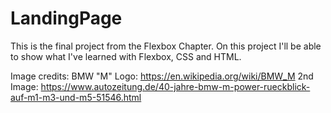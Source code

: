 # LandingPage

This is the final project from the Flexbox Chapter.
On this project I'll be able to show what I've learned with Flexbox, CSS and HTML.


Image credits:
BMW "M" Logo: https://en.wikipedia.org/wiki/BMW_M 
2nd Image: https://www.autozeitung.de/40-jahre-bmw-m-power-rueckblick-auf-m1-m3-und-m5-51546.html

